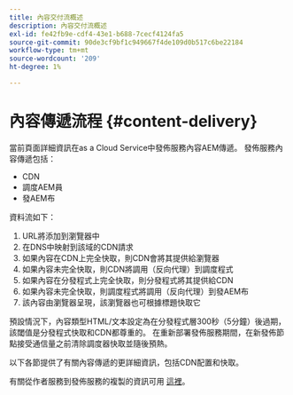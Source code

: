 ```yaml
---
title: 內容交付流概述
description: 內容交付流概述
exl-id: fe42fb9e-cdf4-43e1-b688-7cecf4124fa5
source-git-commit: 90de3cf9bf1c949667f4de109d0b517c6be22184
workflow-type: tm+mt
source-wordcount: '209'
ht-degree: 1%

---
```


# 內容傳遞流程 {#content-delivery}

當前頁面詳細資訊在as a Cloud Service中發佈服務內容AEM傳遞。 發佈服務內容傳遞包括：

* CDN
* 調度AEM員
* 發AEM布

資料流如下：

1. URL將添加到瀏覽器中
1. 在DNS中映射到該域的CDN請求
1. 如果內容在CDN上完全快取，則CDN會將其提供給瀏覽器
1. 如果內容未完全快取，則CDN將調用（反向代理）到調度程式
1. 如果內容在分發程式上完全快取，則分發程式將其提供給CDN
1. 如果內容未完全快取，則調度程式將調用（反向代理）到發AEM布
1. 該內容由瀏覽器呈現，該瀏覽器也可根據標題快取它

預設情況下，內容類型HTML/文本設定為在分發程式層300秒（5分鐘）後過期，該閾值是分發程式快取和CDN都尊重的。 在重新部署發佈服務期間，在新發佈節點接受通信量之前清除調度器快取並隨後預熱。

以下各節提供了有關內容傳遞的更詳細資訊，包括CDN配置和快取。

有關從作者服務到發佈服務的複製的資訊可用 [這裡](/help/operations/replication.md)。
